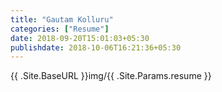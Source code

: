 ```yaml
---
title: "Gautam Kolluru"
categories: ["Resume"]
date: 2018-09-20T15:01:03+05:30
publishdate: 2018-10-06T16:21:36+05:30
---
```

{{ .Site.BaseURL }}img/{{ .Site.Params.resume }}